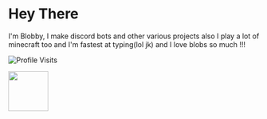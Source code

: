 # Hey There

I'm Blobby, I make discord bots and other various projects also I play a lot of minecraft too and I'm fastest at typing(lol jk) and I love blobs so much !!!

![Profile Visits](https://komarev.com/ghpvc/?username=Dinav69&color=yellow&label=Profile-Visits&width=26px)

<a href="https://discord.com/users/686951405046464534">
<img height="80px" src="https://discord.c99.nl/widget/theme-4/686951405046464534.png" />
</a>








